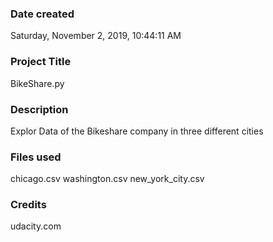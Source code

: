 ### Date created
‎Saturday, ‎November ‎2, ‎2019, ‏‎10:44:11 AM
### Project Title
BikeShare.py
### Description
Explor Data of the Bikeshare company in three different cities 
### Files used
chicago.csv
washington.csv
new_york_city.csv
### Credits
udacity.com

